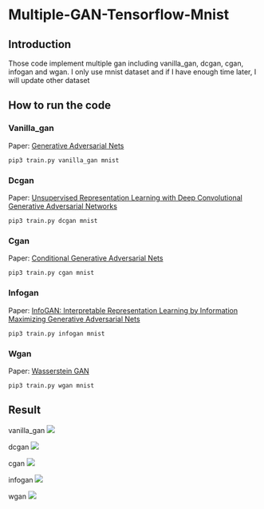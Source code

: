 # Multiple-GAN-Tensorflow-Mnist

## Introduction
Those code implement multiple gan including vanilla_gan, dcgan, cgan, infogan and wgan.
I only use mnist dataset and if I have enough time later, I will update other dataset 

## How to run the code
### Vanilla_gan
Paper: [Generative Adversarial Nets](https://arxiv.org/pdf/1406.2661.pdf)
```
pip3 train.py vanilla_gan mnist
```
### Dcgan
Paper: [Unsupervised Representation Learning with Deep Convolutional Generative Adversarial Networks](https://arxiv.org/pdf/1511.06434.pdf)
```
pip3 train.py dcgan mnist
```
### Cgan
Paper: [Conditional Generative Adversarial Nets](https://arxiv.org/pdf/1411.1784.pdf)
```
pip3 train.py cgan mnist
```

### Infogan
Paper: [InfoGAN: Interpretable Representation Learning by Information Maximizing Generative Adversarial Nets](https://arxiv.org/pdf/1606.03657.pdf)
```
pip3 train.py infogan mnist
```
### Wgan
Paper: [Wasserstein GAN](https://arxiv.org/pdf/1701.07875.pdf)
```
pip3 train.py wgan mnist
```
## Result
vanilla_gan
![ ](imgae/vanilla_gan.png) 

dcgan
![ ](imgae/dcgan.png) 

cgan
![ ](imgae/cgan.png) 

infogan
![ ](imgae/infogan.png) 

wgan
![ ](imgae/wgan.png) 